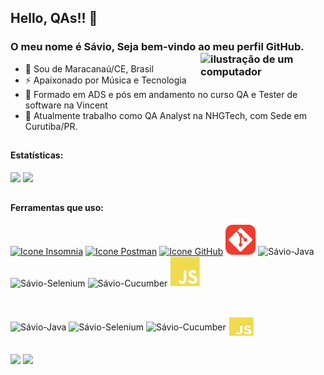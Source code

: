 <link rel="stylesheet" href="https://cdn.jsdelivr.net/gh/devicons/devicon@v2.15.1/devicon.min.css">

## Hello, QAs!! 👋
### O meu nome é Sávio, Seja bem-vindo ao meu perfil GitHub. <img src="https://raw.githubusercontent.com/MicaelliMedeiros/micaellimedeiros/master/image/computer-illustration.png" alt="ilustração de um computador" min-width="200px" max-width="200px" width="200px" align="right">

- 🔰  Sou de Maracanaú/CE, Brasil
- ⚡ Apaixonado por Música e Tecnologia
- 🧠 Formado em ADS e pós em andamento no curso QA e Tester de software na Vincent
- 🏦 Atualmente trabalho como QA Analyst na NHGTech, com Sede em Curutiba/PR.

##

#### Estatísticas:

<div>
<img loading="lazy" height="180em" src="https://github-readme-stats.vercel.app/api/top-langs/?username=SavioHolanda&layout=compact&langs_count=7&theme=radical"/>
<img loading="lazy" height="180em" src="https://github-readme-stats.vercel.app/api/top-langs/?username=SavioHolanda&layout=compact&langs_count=7&theme=radical"/>
</div>

##

#### Ferramentas que uso:
[<img height="48px" width="48px" alt="Icone Insomnia" src="https://i.postimg.cc/MHch4m7T/insomnia.png"/>](https://insomnia.rest)
[<img height="48px" width="48px" alt="Icone Postman" src="https://i.postimg.cc/QNyBTNVk/postman.png"/>](https://www.postman.com)
[<img height="48px" width="48px" alt="Icone GitHub" src="https://skillicons.dev/icons?i=github"/>](https://github.com/)
[<img height="48px" width="48px" alt="Icone Git" src="https://raw.githubusercontent.com/tandpfun/skill-icons/main/icons/Git.svg"/>](https://git-scm.com)
<img height="48px" width="48px" alt="Sávio-Java" height="30" width="40" src="https://cdn.jsdelivr.net/gh/devicons/devicon/icons/java/java-original.svg">
<img height="48px" width="48px" alt="Sávio-Selenium" height="30" width="40" src="https://cdn.jsdelivr.net/gh/devicons/devicon/icons/selenium/selenium-original.svg">
<img height="48px" width="48px" alt="Sávio-Cucumber" height="30" width="40" src="https://cdn.jsdelivr.net/gh/devicons/devicon/icons/cucumber/cucumber-plain.svg">
<img height="48px" width="48px" alt="Sávio-Js" height="30" width="40" src="https://raw.githubusercontent.com/devicons/devicon/master/icons/javascript/javascript-plain.svg">

##
<div style="display: inline_block"><br>
  <img align="center" alt="Sávio-Java" height="30" width="40" src="https://cdn.jsdelivr.net/gh/devicons/devicon/icons/java/java-original.svg">
  <img align="center" alt="Sávio-Selenium" height="30" width="40" src="https://cdn.jsdelivr.net/gh/devicons/devicon/icons/selenium/selenium-original.svg">
  <img align="center" alt="Sávio-Cucumber" height="30" width="40" src="https://cdn.jsdelivr.net/gh/devicons/devicon/icons/cucumber/cucumber-plain.svg">
  <img align="center" alt="Sávio-Js" height="30" width="40" src="https://raw.githubusercontent.com/devicons/devicon/master/icons/javascript/javascript-plain.svg">
</div>

## 

<div>
<a href="https://instagram.com/s4vio4" target="_blank"><img src="https://img.shields.io/badge/-Instagram-%23E4405F?style=for-the-badge&logo=instagram&logoColor=white" target="_blank"></a>
<a href="https://www.linkedin.com/in/savio-holanda/" target="_blank"><img src="https://img.shields.io/badge/-LinkedIn-%230077B5?style=for-the-badge&logo=linkedin&logoColor=white" target="_blank"></a>  
</div>
